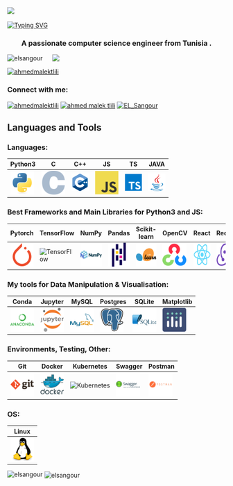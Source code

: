 <img src="https://miro.medium.com/v2/resize:fit:1000/0*uROpBSLaR0q5oL7k.png" >

[![Typing SVG](https://readme-typing-svg.demolab.com?font=Fira+Code&weight=500&pause=1000&center=true&vCenter=true&width=435&lines=Hi+There+%2C+I'm+Ahmed+Malek+TLILI)](https://git.io/typing-svg)<h3 align="center">A passionate computer science engineer from Tunisia . </h3>
<img align="right" width=400 src="https://cdn.dribbble.com/users/1162077/screenshots/3848914/programmer.gif">
<p align="left"> <img src="https://komarev.com/ghpvc/?username=elsangour&label=views&color=57e389&style=plastic" alt="elsangour" /> </p>



<p align="left"> <a href="https://twitter.com/ahmedmalek_tli" target="blank"><img src="https://img.shields.io/twitter/follow/ahmedmalektlili?logo=twitter&style=for-the-badge" alt="ahmedmalektlili" /></a> </p>


<h3 align="left">Connect with me:</h3>
<p align="left">
<a href="https://twitter.com/ahmedmalek_tli" target="blank"><img align="center" src="https://raw.githubusercontent.com/rahuldkjain/github-profile-readme-generator/master/src/images/icons/Social/twitter.svg" alt="ahmedmalektlili" height="30" width="40" /></a>
<a href="https://linkedin.com/in/ahmed-malek-tlili" target="blank"><img align="center" src="https://raw.githubusercontent.com/rahuldkjain/github-profile-readme-generator/master/src/images/icons/Social/linked-in-alt.svg" alt="ahmed malek tlili" height="30" width="40" /></a>
<a href="https://discord.gg/el_sangour" target="blank"><img align="center" src="https://raw.githubusercontent.com/rahuldkjain/github-profile-readme-generator/master/src/images/icons/Social/discord.svg" alt="EL_Sangour" height="30" width="40" /></a>
</p>

## Languages and Tools 
<div>

### Languages:
| Python3 | C | C++ | JS | TS | JAVA
|----------|----------|----------|----------|----------|-----|
|  <img src="https://github.com/devicons/devicon/blob/master/icons/python/python-original.svg" title="Python"  alt="Python" width="55" height="55"/> |  <img src="https://github.com/devicons/devicon/blob/master/icons/c/c-original.svg" title="C"  alt="C" width="55" height="55"/>| <img src="https://raw.githubusercontent.com/devicons/devicon/master/icons/cplusplus/cplusplus-original.svg" alt="cplusplus" width="40" height="40"/> </a> <a href="https://www.w3schools.com/css/" target="_blank" rel="noreferrer"> |  <img src="https://github.com/devicons/devicon/blob/master/icons/javascript/javascript-original.svg" title="JavaScript" alt="JavaScript" width="55" height="55"/> | <img src="https://raw.githubusercontent.com/devicons/devicon/master/icons/typescript/typescript-original.svg" alt="typescript" width="40" height="40"/> | <img src="https://raw.githubusercontent.com/devicons/devicon/master/icons/java/java-original.svg" alt="java" width="40" height="40"/> |

  

### Best Frameworks and Main Libraries for Python3 and JS:

| Pytorch | TensorFlow | NumPy | Pandas | Scikit-learn | OpenCV | React | Redux | Node.js | Express.js | Spring Boot |
|----------|----------|----------|----------|----------|----------|----------|----------|----------|----------|----------|
| <img src="https://github.com/devicons/devicon/blob/master/icons/pytorch/pytorch-original.svg" title="Pytorch" alt="Pytorch" width="55" height="55"/> | <img src="https://www.vectorlogo.zone/logos/tensorflow/tensorflow-icon.svg" alt="TensorFlow" width="40" height="40"/> | <img src="https://github.com/devicons/devicon/blob/master/icons/numpy/numpy-original-wordmark.svg" title="NumPy" alt="NumPy" width="55" height="55"/> | <img src="https://github.com/devicons/devicon/blob/master/icons/pandas/pandas-original.svg" title="Pandas" alt="Pandas" width="55" height="55"/> | <img src="https://github.com/devicons/devicon/blob/master/icons/scikitlearn/scikitlearn-original.svg" title="Scikit-learn" alt="Scikit-learn" width="55" height="55"/> | <img src="https://github.com/devicons/devicon/blob/master/icons/opencv/opencv-original.svg" title="OpenCV" alt="OpenCV" width="55" height="55"/> | <img src="https://github.com/devicons/devicon/blob/master/icons/react/react-original.svg" title="React" alt="React" width="55" height="55"/> | <img src="https://github.com/devicons/devicon/blob/master/icons/redux/redux-original.svg" title="Redux" alt="Redux" width="55" height="55"/> | <img src="https://github.com/devicons/devicon/blob/master/icons/nodejs/nodejs-original.svg" title="Node.js" alt="Node.js" width="55" height="55"/> | <img src="https://github.com/devicons/devicon/blob/master/icons/express/express-original.svg" title="Express.js" alt="Express.js" width="55" height="55"/> | <img src="https://www.vectorlogo.zone/logos/springio/springio-icon.svg" alt="Spring Boot" width="40" height="40"/> |




### My tools for Data Manipulation & Visualisation:

| Conda | Jupyter | MySQL | Postgres | SQLite | Matplotlib | 
|----------|----------|----------|----------|----------|----------|
|<img src="https://github.com/devicons/devicon/blob/master/icons/anaconda/anaconda-original-wordmark.svg" title="Anaconda" alt="Conda" width="55" height="55"/>|<img src="https://github.com/devicons/devicon/blob/master/icons/jupyter/jupyter-original-wordmark.svg" title="Jupiter" alt="Jupiter" width="55" height="55"/>|<img src="https://github.com/devicons/devicon/blob/master/icons/mysql/mysql-original-wordmark.svg" title="MySQL" alt="MySQL" width="55" height="55"/>|<img src="https://github.com/devicons/devicon/blob/master/icons/postgresql/postgresql-original.svg" title="pg" alt="pg" width="55" height="55"/>|<img src="https://github.com/devicons/devicon/blob/master/icons/sqlite/sqlite-original-wordmark.svg" title="SQLite" alt="SQLite" width="55" height="55"/>|<img src="https://github.com/devicons/devicon/blob/master/icons/plotly/plotly-original.svg" title="plotly" alt="pltly" width="55" height="55"/> | 

  
### Environments, Testing, Other:

| Git | Docker | Kubernetes | Swagger | Postman |
|----------|----------|-------|----------|----------|
| <img src="https://github.com/devicons/devicon/blob/master/icons/git/git-original-wordmark.svg" title="Git" alt="Git" width="55" height="55"/> | <img src="https://github.com/devicons/devicon/blob/master/icons/docker/docker-original-wordmark.svg" title="Docker" alt="Docker" width="55" height="55"/> | <img src="https://www.vectorlogo.zone/logos/kubernetes/kubernetes-icon.svg" alt="Kubernetes" width="40" height="40"/> |  <img src="https://github.com/devicons/devicon/blob/master/icons/swagger/swagger-original-wordmark.svg" title="Swagger" alt="Swagger" width="55" height="55"/> | <img src="https://github.com/devicons/devicon/blob/master/icons/postman/postman-original-wordmark.svg" title="Postman" alt="Postman" width="55" height="55"/> | 
### OS:

| Linux | 
|----------|
| <img src="https://github.com/devicons/devicon/blob/master/icons/linux/linux-original.svg" title="Linux" alt="Linux" width="55" height="55"/> |



<p><img align="left" src="https://github-readme-stats.vercel.app/api/top-langs?username=elsangour&show_icons=true&theme=radical&locale=en&layout=compact&hide=HTML,CSS,Jupyter%20Notebook" alt="elsangour" /></p>

<p>&nbsp;<img align="center" src="https://github-readme-stats.vercel.app/api?username=elsangour&show_icons=true&theme=radical&locale=en" alt="elsangour" /></p>


